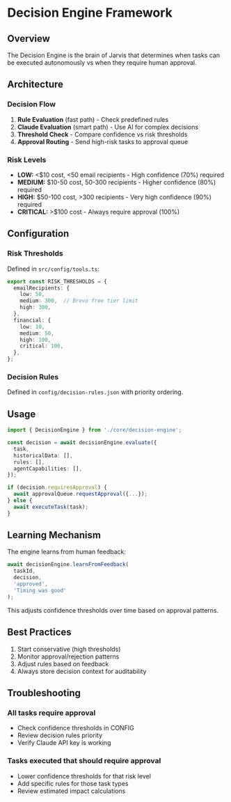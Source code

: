 # Decision Engine Framework

## Overview

The Decision Engine is the brain of Jarvis that determines when tasks can be executed autonomously vs when they require human approval.

## Architecture

### Decision Flow

1. **Rule Evaluation** (fast path) - Check predefined rules
2. **Claude Evaluation** (smart path) - Use AI for complex decisions
3. **Threshold Check** - Compare confidence vs risk thresholds
4. **Approval Routing** - Send high-risk tasks to approval queue

### Risk Levels

- **LOW:** <$10 cost, <50 email recipients - High confidence (70%) required
- **MEDIUM:** $10-50 cost, 50-300 recipients - Higher confidence (80%) required
- **HIGH:** $50-100 cost, >300 recipients - Very high confidence (90%) required
- **CRITICAL:** >$100 cost - Always require approval (100%)

## Configuration

### Risk Thresholds

Defined in `src/config/tools.ts`:

```typescript
export const RISK_THRESHOLDS = {
  emailRecipients: {
    low: 50,
    medium: 300,  // Brevo free tier limit
    high: 300,
  },
  financial: {
    low: 10,
    medium: 50,
    high: 100,
    critical: 100,
  },
};
```

### Decision Rules

Defined in `config/decision-rules.json` with priority ordering.

## Usage

```typescript
import { DecisionEngine } from './core/decision-engine';

const decision = await decisionEngine.evaluate({
  task,
  historicalData: [],
  rules: [],
  agentCapabilities: [],
});

if (decision.requiresApproval) {
  await approvalQueue.requestApproval({...});
} else {
  await executeTask(task);
}
```

## Learning Mechanism

The engine learns from human feedback:

```typescript
await decisionEngine.learnFromFeedback(
  taskId,
  decision,
  'approved',
  'Timing was good'
);
```

This adjusts confidence thresholds over time based on approval patterns.

## Best Practices

1. Start conservative (high thresholds)
2. Monitor approval/rejection patterns
3. Adjust rules based on feedback
4. Always store decision context for auditability

## Troubleshooting

### All tasks require approval
- Check confidence thresholds in CONFIG
- Review decision rules priority
- Verify Claude API key is working

### Tasks executed that should require approval
- Lower confidence thresholds for that risk level
- Add specific rules for those task types
- Review estimated impact calculations
